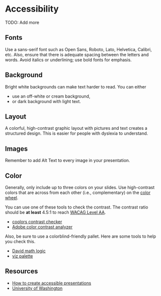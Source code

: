 # Accessibility

TODO: Add more

## Fonts

Use a sans-serif font such as Open Sans, Roboto, Lato, Helvetica, Calibri, etc.
Also, ensure that there is adequate spacing between the letters and words.
Avoid italics or underlining; use bold fonts for emphasis.

## Background

Bright white backgrounds can make text harder to read.
You can either

-   use an off-white or cream background,
-   or dark background with light text.

## Layout

A colorful, high-contrast graphic layout with pictures and text creates a structured design.
This is easier for people with dyslexia to understand.

## Images

Remember to add Alt Text to every image in your presentation.

## Color

Generally, only include up to three colors on your slides.
Use high-contrast colors that are across from each other (i.e., complementary) on the [color wheel](https://color.adobe.com/create/color-wheel).

You can use one of these tools to check the contrast.
The contrast ratio should be **at least** 4.5:1 to reach [WACAG Level AA](https://ialabs.ie/what-is-the-difference-between-wcag-a-aa-and-aaa/).

-   [coolors contrast checker](https://coolors.co/contrast-checker)
-   [Adobe color contrast analyzer](https://color.adobe.com/create/color-contrast-analyzer)

Also, be sure to use a colorblind-friendly pallet.
Here are some tools to help you check this.

-   [David math logic](https://davidmathlogic.com/colorblind)
-   [viz palette](https://projects.susielu.com/viz-palette)

## Resources

-   [How to create accessible presentations](https://www.gov.wales/how-create-accessible-powerpoint-presentations)
-   [University of Washington](https://www.washington.edu/doit/how-can-you-make-your-presentation-accessible)
